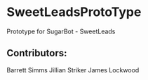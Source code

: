 # SweetLeadsProtoType
Prototype for SugarBot - SweetLeads

## Contributors:

Barrett Simms
Jillian Striker
James Lockwood
